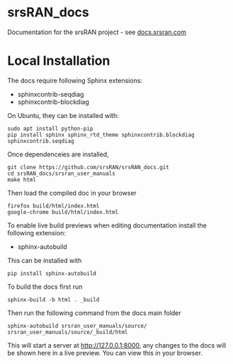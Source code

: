 # srsRAN_docs
Documentation for the srsRAN project - see [docs.srsran.com](http://docs.srsran.com)

# Local Installation 

The docs require following Sphinx extensions:
- sphinxcontrib-seqdiag
- sphinxcontrib-blockdiag

On Ubuntu, they can be installed with:
```
sudo apt install python-pip
pip install sphinx sphinx_rtd_theme sphinxcontrib.blockdiag sphinxcontrib.seqdiag
```

Once dependenceies are installed,

```
git clone https://github.com/srsRAN/srsRAN_docs.git
cd srsRAN_docs/srsran_user_manuals
make html
```

Then load the compiled doc in your browser
```
firefox build/html/index.html
google-chrome build/html/index.html
```

To enable live build previews when editing documentation install the following extension: 
- sphinx-autobuild 

This can be installed with
```
pip install sphinx-autobuild
```

To build the docs first run
```
sphinx-build -b html . _build
```

Then run the following command from the docs main folder
```
sphinx-autobuild srsran_user_manuals/source/ srsran_user_manuals/source/_build/html
```
This will start a server at http://127.0.0.1:8000, any changes to the docs will be shown here in a live preview. You can view this in your browser. 
